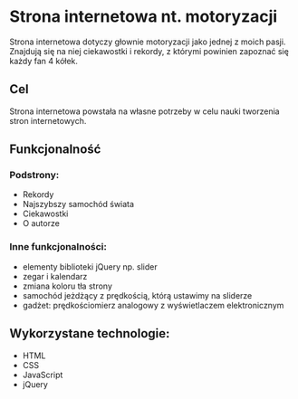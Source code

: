 # Strona internetowa nt. motoryzacji
Strona internetowa dotyczy głownie motoryzacji jako jednej z moich pasji. Znajdują się na niej ciekawostki i rekordy, z którymi powinien zapoznać się każdy fan 4 kółek.

## Cel
Strona internetowa powstała na własne potrzeby w celu nauki tworzenia stron internetowych.

## Funkcjonalność

### Podstrony:
  - Rekordy
  - Najszybszy samochód świata
  - Ciekawostki
  - O autorze
  
### Inne funkcjonalności:
  - elementy biblioteki jQuery np. slider
  - zegar i kalendarz
  - zmiana koloru tła strony
  - samochód jeżdżący z prędkością, którą ustawimy na sliderze
  - gadżet: prędkościomierz analogowy z wyświetlaczem elektronicznym

## Wykorzystane technologie:
  - HTML
  - CSS
  - JavaScript
  - jQuery
